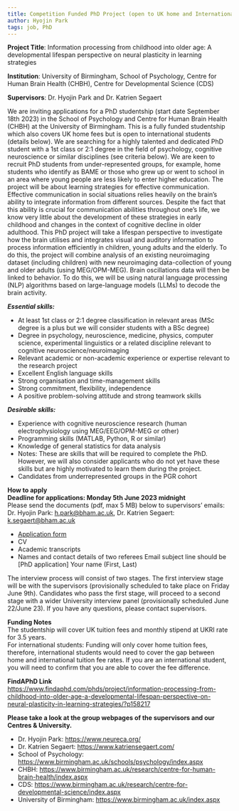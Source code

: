 ```yaml
---
title: Competition Funded PhD Project (open to UK home and International students)
author: Hyojin Park
tags: job, PhD
---
```


**Project Title**: Information processing from childhood into older age: A developmental lifespan perspective on neural plasticity in learning strategies

**Institution**: University of Birmingham, School of Psychology, Centre for Human Brain Health (CHBH), Centre for Developmental Science (CDS)

**Supervisors**: Dr. Hyojin Park and Dr. Katrien Segaert

We are inviting applications for a PhD studentship (start date September 18th 2023) in the School of Psychology and Centre for Human Brain Health (CHBH) at the University of Birmingham. This is a fully funded studentship which also covers UK home fees but is open to international students (details below). We are searching for a highly talented and dedicated PhD student with a 1st class or 2:1 degree in the field of psychology, cognitive neuroscience or similar disciplines (see criteria below). 
We are keen to recruit PhD students from under-represented groups, for example, home students who identify as BAME or those who grew up or went to school in an area where young people are less likely to enter higher education.
The project will be about learning strategies for effective communication. Effective communication in social situations relies heavily on the brain’s ability to integrate information from different sources. Despite the fact that this ability is crucial for communication abilities throughout one’s life, we know very little about the development of these strategies in early childhood and changes in the context of cognitive decline in older adulthood. This PhD project will take a lifespan perspective to investigate how the brain utilises and integrates visual and auditory information to process information efficiently in children, young adults and the elderly. To do this, the project will combine analysis of an existing neuroimaging dataset (including children) with new neuroimaging data-collection of young and older adults (using MEG/OPM-MEG). Brain oscillations data will then be linked to behavior. To do this, we will be using natural language processing (NLP) algorithms based on large-language models (LLMs) to decode the brain activity. 

***Essential skills:***
- At least 1st class or 2:1 degree classification in relevant areas (MSc degree is a plus but we will consider students with a BSc degree) 
- Degree in psychology, neuroscience, medicine, physics, computer science, experimental linguistics or a related discipline relevant to cognitive neuroscience/neuroimaging 
- Relevant academic or non-academic experience or expertise relevant to the research project 
- Excellent English language skills
- Strong organisation and time-management skills
- Strong commitment, flexibility, independence
- A positive problem-solving attitude and strong teamwork skills

***Desirable skills:***
- Experience with cognitive neuroscience research (human electrophysiology using MEG/EEG/OPM-MEG or other)
- Programming skills (MATLAB, Python, R or similar)
- Knowledge of general statistics for data analysis 
- Notes: These are skills that will be required to complete the PhD. However, we will also consider applicants who do not yet have these skills but are highly motivated to learn them during the project.
- Candidates from underrepresented groups in the PGR cohort


**How to apply** <br>
**Deadline for applications: Monday 5th June 2023 midnight** <br>
Please send the documents (pdf, max 5 MB) below to supervisors’ emails: 
Dr. Hyojin Park: <h.park@bham.ac.uk>, Dr. Katrien Segaert: <k.segaert@bham.ac.uk>
- [Application form](https://drive.google.com/uc?export=download&id=1CSazI0eQgfXDcunFcj0L-eLUPgcRLZrH)
- CV
- Academic transcripts 
- Names and contact details of two referees
Email subject line should be [PhD application] Your name (First, Last)

The interview process will consist of two stages. The first interview stage will be with the supervisors (provisionally scheduled to take place on Friday June 9th). Candidates who pass the first stage, will proceed to a second stage with a wider University interview panel (provisionally scheduled June 22/June 23).
If you have any questions, please contact supervisors. 


**Funding Notes** <br>
The studentship will cover UK tuition fees and monthly stipend at UKRI rate for 3.5 years. <br>
For international students: Funding will only cover home tuition fees, therefore, international students would need to cover the gap between home and international tuition fee rates. If you are an international student, you will need to confirm that you are able to cover the fee difference.  


**FindAPhD Link** <br>
https://www.findaphd.com/phds/project/information-processing-from-childhood-into-older-age-a-developmental-lifespan-perspective-on-neural-plasticity-in-learning-strategies/?p158217


**Please take a look at the group webpages of the supervisors and our Centres & University.**
- Dr. Hyojin Park: https://www.neureca.org/
- Dr. Katrien Segaert: https://www.katriensegaert.com/
- School of Psychology: https://www.birmingham.ac.uk/schools/psychology/index.aspx
- CHBH: https://www.birmingham.ac.uk/research/centre-for-human-brain-health/index.aspx
- CDS: https://www.birmingham.ac.uk/research/centre-for-developmental-science/index.aspx
- University of Birmingham: https://www.birmingham.ac.uk/index.aspx
